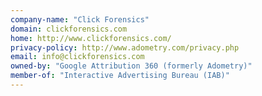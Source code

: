 ```yaml
---
company-name: "Click Forensics"
domain: clickforensics.com
home: http://www.clickforensics.com/
privacy-policy: http://www.adometry.com/privacy.php
email: info@clickforensics.com
owned-by: "Google Attribution 360 (formerly Adometry)"
member-of: "Interactive Advertising Bureau (IAB)"
---
```




